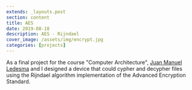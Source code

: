 ```yaml
---
extends: _layouts.post
section: content
title: AES
date: 2019-08-18
description: AES - Rijndael
cover_image: /assets/img/encrypt.jpg
categories: [projects]
---
```


As a final project for the course "Computer Architecture", [Juan Manuel Ledesma](#) and I designed a device that could cypher and decypher files using the Rijndael algorithm implementation of the Advanced Encryption Standard.

